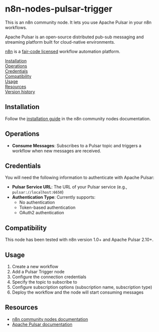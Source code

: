 # n8n-nodes-pulsar-trigger

This is an n8n community node. It lets you use Apache Pulsar in your n8n workflows.

Apache Pulsar is an open-source distributed pub-sub messaging and streaming platform built for cloud-native environments.

[n8n](https://n8n.io/) is a [fair-code licensed](https://docs.n8n.io/reference/license/) workflow automation platform.

[Installation](#installation)  
[Operations](#operations)  
[Credentials](#credentials)  <!-- delete if no auth needed -->  
[Compatibility](#compatibility)  
[Usage](#usage)  <!-- delete if not using this section -->  
[Resources](#resources)  
[Version history](#version-history)  <!-- delete if not using this section -->  

## Installation

Follow the [installation guide](https://docs.n8n.io/integrations/community-nodes/installation/) in the n8n community nodes documentation.

## Operations

- **Consume Messages**: Subscribes to a Pulsar topic and triggers a workflow when new messages are received.

## Credentials

You will need the following information to authenticate with Apache Pulsar:
- **Pulsar Service URL**: The URL of your Pulsar service (e.g., `pulsar://localhost:6650`)
- **Authentication Type**: Currently supports:
  - No authentication
  - Token-based authentication
  - OAuth2 authentication

## Compatibility

This node has been tested with n8n version 1.0+ and Apache Pulsar 2.10+.

## Usage

1. Create a new workflow
2. Add a Pulsar Trigger node
3. Configure the connection credentials
4. Specify the topic to subscribe to
5. Configure subscription options (subscription name, subscription type)
6. Deploy the workflow and the node will start consuming messages

## Resources

* [n8n community nodes documentation](https://docs.n8n.io/integrations/community-nodes/)
* [Apache Pulsar documentation](https://pulsar.apache.org/docs/)



